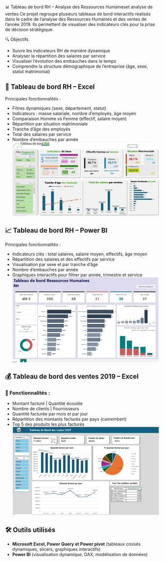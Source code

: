 📊 Tableau de bord RH – Analyse des Ressources Humaineset analyse de ventes
Ce projet regroupe plusieurs tableaux de bord interactifs réalisés dans le cadre de l’analyse des Ressources Humaines 
et des ventes de l’année 2019. Ils permettent de visualiser des indicateurs clés pour la prise de décision stratégique.


🔍 Objectifs
- Suivre les indicateurs RH de manière dynamique
- Analyser la répartition des salaires par service
- Visualiser l’évolution des embauches dans le temps
- Comprendre la structure démographique de l’entreprise (âge, sexe, statut matrimonial)

## 🧍 Tableau de bord RH – Excel

Principales fonctionnalités :
- Filtres dynamiques (sexe, département, statut)
- Indicateurs : masse salariale, nombre d’employés, âge moyen
- Comparaison Homme vs Femme (effectif, salaire moyen)
- Répartition par situation matrimoniale
- Tranche d’âge des employés
- Total des salaires par service
- Nombre d’embauches par année
  ![Tableau Excel](./rhexcel.jpeg)

## 📈 Tableau de bord RH – Power BI

Principales fonctionnalités :
- Indicateurs clés : total salaires, salaire moyen, effectifs, âge moyen
- Répartition des salaires et des effectifs par service
- Visualisation par sexe et par tranche d’âge
- Nombre d’embauches par année
- Graphiques interactifs pour filtrer par année, trimestre et service
![Tableau Power BI](./rhbi.jpeg)


## 💰 Tableau de bord des ventes 2019 – Excel

### 🔹 Fonctionnalités :
- Montant facturé  | Quantité écoulée 
- Nombre de clients  | Fournisseurs 
- Quantité facturée par mois et par jour
- Répartition des montants facturés par pays (camembert)
- Top 5 des produits les plus facturés
![Tableau Ventes 2019](./ventes.jpeg)
  
## 🛠️ Outils utilisés

- **Microsoft Excel, Power Query et Power pivot** (tableaux croisés dynamiques, slicers, graphiques interactifs)
- **Power BI** (visualisation dynamique, DAX, modélisation de données)
  
